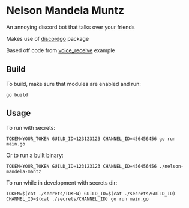 # Nelson Mandela Muntz

An annoying discord bot that talks over your friends

Makes use of [discordgo](https://github.com/bwmarrin/discordgo) package

Based off code from [voice_receive](https://github.com/bwmarrin/discordgo/tree/master/examples/voice_receive) example

## Build
To build, make sure that modules are enabled and run:
```
go build
```

## Usage

To run with secrets:
```
TOKEN=YOUR_TOKEN GUILD_ID=123123123 CHANNEL_ID=456456456 go run main.go 
```

Or to run a built binary:
```
TOKEN=YOUR_TOKEN GUILD_ID=123123123 CHANNEL_ID=456456456 ./nelson-mandela-mantz
```

To run while in development with secrets dir:
```
TOKEN=$(cat ./secrets/TOKEN) GUILD_ID=$(cat ./secrets/GUILD_ID) CHANNEL_ID=$(cat ./secrets/CHANNEL_ID) go run main.go 
```
